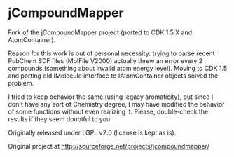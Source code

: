 # jCompoundMapper
Fork of the jCompoundMapper project (ported to CDK 1.5.X and AtomContainer).

Reason for this work is out of personal necessity: trying to parse recent PubChem SDF files (MolFile V2000) actually threw an error every 2 compounds (something about invalid atom energy level). Moving to CDK 1.5 and porting old IMolecule interface to IAtomContainer objects solved the problem.

I tried to keep behavior the same (using legacy aromaticity), but since I don't have any sort of Chemistry degree, I may have modified the behavior of some functions without even realizing it. Please, double-check the results if they seem doubtful to you.

Originally released under LGPL v2.0 (license is kept as is).

Original project at http://sourceforge.net/projects/jcompoundmapper/
